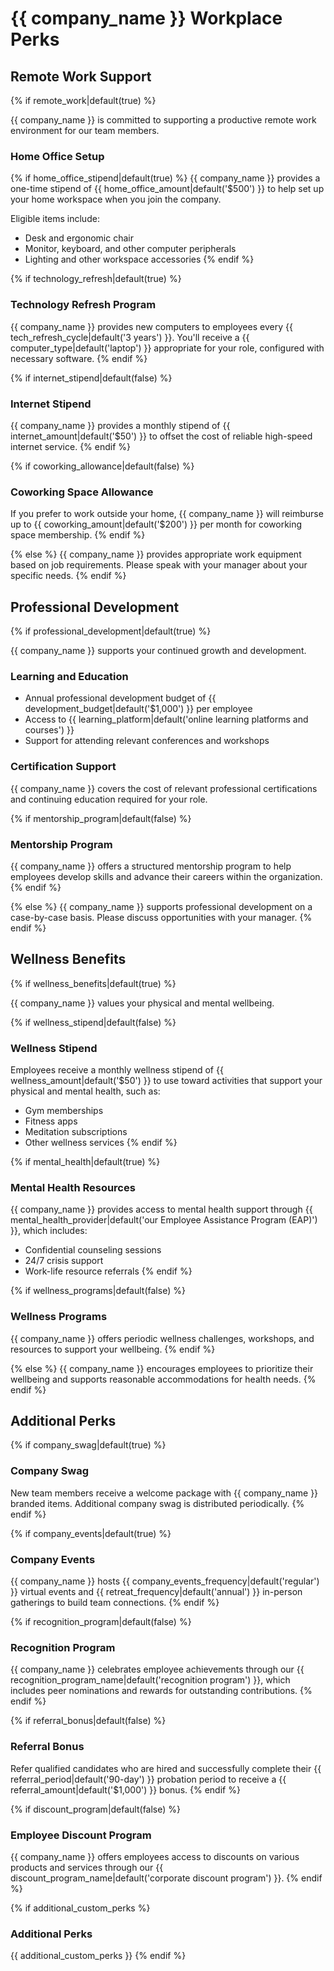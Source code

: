 # {{ company_name }} Workplace Perks

## Remote Work Support

{% if remote_work|default(true) %}

{{ company_name }} is committed to supporting a productive remote work environment for our team members.

### Home Office Setup

{% if home_office_stipend|default(true) %}
{{ company_name }} provides a one-time stipend of {{ home_office_amount|default('$500') }} to help set up your home workspace when you join the company.

Eligible items include:
* Desk and ergonomic chair
* Monitor, keyboard, and other computer peripherals
* Lighting and other workspace accessories
{% endif %}

{% if technology_refresh|default(true) %}
### Technology Refresh Program

{{ company_name }} provides new computers to employees every {{ tech_refresh_cycle|default('3 years') }}. You'll receive a {{ computer_type|default('laptop') }} appropriate for your role, configured with necessary software.
{% endif %}

{% if internet_stipend|default(false) %}
### Internet Stipend

{{ company_name }} provides a monthly stipend of {{ internet_amount|default('$50') }} to offset the cost of reliable high-speed internet service.
{% endif %}

{% if coworking_allowance|default(false) %}
### Coworking Space Allowance

If you prefer to work outside your home, {{ company_name }} will reimburse up to {{ coworking_amount|default('$200') }} per month for coworking space membership.
{% endif %}

{% else %}
{{ company_name }} provides appropriate work equipment based on job requirements. Please speak with your manager about your specific needs.
{% endif %}

## Professional Development

{% if professional_development|default(true) %}

{{ company_name }} supports your continued growth and development.

### Learning and Education

* Annual professional development budget of {{ development_budget|default('$1,000') }} per employee
* Access to {{ learning_platform|default('online learning platforms and courses') }}
* Support for attending relevant conferences and workshops

### Certification Support

{{ company_name }} covers the cost of relevant professional certifications and continuing education required for your role.

{% if mentorship_program|default(false) %}
### Mentorship Program

{{ company_name }} offers a structured mentorship program to help employees develop skills and advance their careers within the organization.
{% endif %}

{% else %}
{{ company_name }} supports professional development on a case-by-case basis. Please discuss opportunities with your manager.
{% endif %}

## Wellness Benefits

{% if wellness_benefits|default(true) %}

{{ company_name }} values your physical and mental wellbeing.

{% if wellness_stipend|default(false) %}
### Wellness Stipend

Employees receive a monthly wellness stipend of {{ wellness_amount|default('$50') }} to use toward activities that support your physical and mental health, such as:
* Gym memberships
* Fitness apps
* Meditation subscriptions
* Other wellness services
{% endif %}

{% if mental_health|default(true) %}
### Mental Health Resources

{{ company_name }} provides access to mental health support through {{ mental_health_provider|default('our Employee Assistance Program (EAP)') }}, which includes:
* Confidential counseling sessions
* 24/7 crisis support
* Work-life resource referrals
{% endif %}

{% if wellness_programs|default(false) %}
### Wellness Programs

{{ company_name }} offers periodic wellness challenges, workshops, and resources to support your wellbeing.
{% endif %}

{% else %}
{{ company_name }} encourages employees to prioritize their wellbeing and supports reasonable accommodations for health needs.
{% endif %}

## Additional Perks

{% if company_swag|default(true) %}
### Company Swag

New team members receive a welcome package with {{ company_name }} branded items. Additional company swag is distributed periodically.
{% endif %}

{% if company_events|default(true) %}
### Company Events

{{ company_name }} hosts {{ company_events_frequency|default('regular') }} virtual events and {{ retreat_frequency|default('annual') }} in-person gatherings to build team connections.
{% endif %}

{% if recognition_program|default(false) %}
### Recognition Program

{{ company_name }} celebrates employee achievements through our {{ recognition_program_name|default('recognition program') }}, which includes peer nominations and rewards for outstanding contributions.
{% endif %}

{% if referral_bonus|default(false) %}
### Referral Bonus

Refer qualified candidates who are hired and successfully complete their {{ referral_period|default('90-day') }} probation period to receive a {{ referral_amount|default('$1,000') }} bonus.
{% endif %}

{% if discount_program|default(false) %}
### Employee Discount Program

{{ company_name }} offers employees access to discounts on various products and services through our {{ discount_program_name|default('corporate discount program') }}.
{% endif %}

{% if additional_custom_perks %}
### Additional Perks

{{ additional_custom_perks }}
{% endif %}
